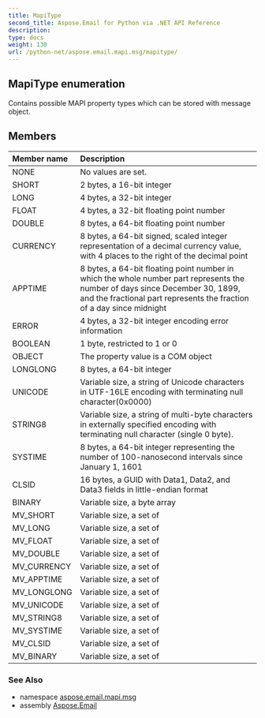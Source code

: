 ```yaml
---
title: MapiType
second_title: Aspose.Email for Python via .NET API Reference
description: 
type: docs
weight: 130
url: /python-net/aspose.email.mapi.msg/mapitype/
---
```


## MapiType enumeration

Contains possible MAPI property types which can be stored with message object.

## Members
| Member name | Description |
| :- | :- |
|NONE|No values are set.|
|SHORT|2 bytes, a 16-bit integer|
|LONG|4 bytes, a 32-bit integer|
|FLOAT|4 bytes, a 32-bit floating point number|
|DOUBLE|8 bytes, a 64-bit floating point number|
|CURRENCY|8 bytes, a 64-bit signed, scaled integer representation of a decimal currency value, with 4 places to the right of the decimal point|
|APPTIME|8 bytes, a 64-bit floating point number in which the whole number part represents the number of days since December 30, 1899, and the fractional part represents the fraction of a day since midnight|
|ERROR|4 bytes, a 32-bit integer encoding error information|
|BOOLEAN|1 byte, restricted to 1 or 0|
|OBJECT|The property value is a COM object|
|LONGLONG|8 bytes, a 64-bit integer|
|UNICODE|Variable size, a string of Unicode characters in UTF-16LE encoding with terminating null character(0x0000)|
|STRING8|Variable size, a string of multi-byte characters in externally specified encoding with terminating null character (single 0 byte).|
|SYSTIME|8 bytes, a 64-bit integer representing the number of 100-nanosecond intervals since January 1, 1601|
|CLSID|16 bytes, a GUID with Data1, Data2, and Data3 fields in little-endian format|
|BINARY|Variable size, a byte array|
|MV_SHORT|Variable size, a set of|
|MV_LONG|Variable size, a set of|
|MV_FLOAT|Variable size, a set of|
|MV_DOUBLE|Variable size, a set of|
|MV_CURRENCY|Variable size, a set of|
|MV_APPTIME|Variable size, a set of|
|MV_LONGLONG|Variable size, a set of|
|MV_UNICODE|Variable size, a set of|
|MV_STRING8|Variable size, a set of|
|MV_SYSTIME|Variable size, a set of|
|MV_CLSID|Variable size, a set of|
|MV_BINARY|Variable size, a set of|

### See Also

* namespace [aspose.email.mapi.msg](/python-net/aspose.email.mapi.msg/)
* assembly [Aspose.Email](/python-net/)


